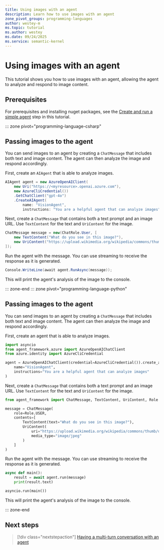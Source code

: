 ```yaml
---
title: Using images with an agent
description: Learn how to use images with an agent
zone_pivot_groups: programming-languages
author: westey-m
ms.topic: tutorial
ms.author: westey
ms.date: 09/24/2025
ms.service: semantic-kernel
---
```


# Using images with an agent

This tutorial shows you how to use images with an agent, allowing the agent to analyze and respond to image content.

## Prerequisites

For prerequisites and installing nuget packages, see the [Create and run a simple agent](./run-agent.md) step in this tutorial.

::: zone pivot="programming-language-csharp"

## Passing images to the agent

You can send images to an agent by creating a `ChatMessage` that includes both text and image content. The agent can then analyze the image and respond accordingly.

First, create an `AIAgent` that is able to analyze images.

```csharp
AIAgent agent = new AzureOpenAIClient(
    new Uri("https://<myresource>.openai.azure.com"),
    new AzureCliCredential())
    .GetChatClient("gpt-4o")
    .CreateAIAgent(
        name: "VisionAgent",
        instructions: "You are a helpful agent that can analyze images");
```

Next, create a `ChatMessage` that contains both a text prompt and an image URL. Use `TextContent` for the text and `UriContent` for the image.

```csharp
ChatMessage message = new(ChatRole.User, [
    new TextContent("What do you see in this image?"),
    new UriContent("https://upload.wikimedia.org/wikipedia/commons/thumb/d/dd/Gfp-wisconsin-madison-the-nature-boardwalk.jpg/2560px-Gfp-wisconsin-madison-the-nature-boardwalk.jpg", "image/jpeg")
]);
```

Run the agent with the message. You can use streaming to receive the response as it is generated.

```csharp
Console.WriteLine(await agent.RunAsync(message));
```

This will print the agent's analysis of the image to the console.

::: zone-end
::: zone pivot="programming-language-python"

## Passing images to the agent

You can send images to an agent by creating a `ChatMessage` that includes both text and image content. The agent can then analyze the image and respond accordingly.

First, create an agent that is able to analyze images.

```python
import asyncio
from agent_framework.azure import AzureOpenAIChatClient
from azure.identity import AzureCliCredential

agent = AzureOpenAIChatClient(credential=AzureCliCredential()).create_agent(
    name="VisionAgent",
    instructions="You are a helpful agent that can analyze images"
)
```

Next, create a `ChatMessage` that contains both a text prompt and an image URL. Use `TextContent` for the text and `UriContent` for the image.

```python
from agent_framework import ChatMessage, TextContent, UriContent, Role

message = ChatMessage(
    role=Role.USER, 
    contents=[
        TextContent(text="What do you see in this image?"),
        UriContent(
            uri="https://upload.wikimedia.org/wikipedia/commons/thumb/d/dd/Gfp-wisconsin-madison-the-nature-boardwalk.jpg/2560px-Gfp-wisconsin-madison-the-nature-boardwalk.jpg",
            media_type="image/jpeg"
        )
    ]
)
```

Run the agent with the message. You can use streaming to receive the response as it is generated.

```python
async def main():
    result = await agent.run(message)
    print(result.text)

asyncio.run(main())
```

This will print the agent's analysis of the image to the console.

::: zone-end

## Next steps

> [!div class="nextstepaction"]
> [Having a multi-turn conversation with an agent](./multi-turn-conversation.md)
